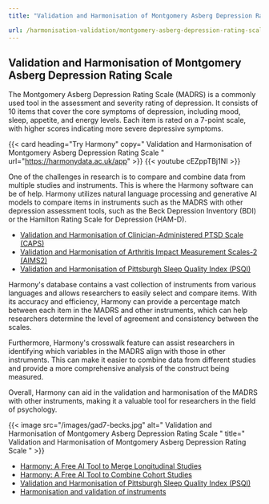 ```yaml
---
title: "Validation and Harmonisation of Montgomery Asberg Depression Rating Scale"

url: /harmonisation-validation/montgomery-asberg-depression-rating-scale
---
```


## Validation and Harmonisation of Montgomery Asberg Depression Rating Scale

The Montgomery Asberg Depression Rating Scale (MADRS) is a commonly used tool in the assessment and severity rating of depression. It consists of 10 items that cover the core symptoms of depression, including mood, sleep, appetite, and energy levels. Each item is rated on a 7-point scale, with higher scores indicating more severe depressive symptoms. 

{{< card heading="Try Harmony" copy=" Validation and Harmonisation of Montgomery Asberg Depression Rating Scale " url="https://harmonydata.ac.uk/app" >}}
{{< youtube cEZppTBj1NI >}}

One of the challenges in research is to compare and combine data from multiple studies and instruments. This is where the Harmony software can be of help. Harmony utilizes natural language processing and generative AI models to compare items in instruments such as the MADRS with other depression assessment tools, such as the Beck Depression Inventory (BDI) or the Hamilton Rating Scale for Depression (HAM-D). 

* [Validation and Harmonisation of Clinician-Administered PTSD Scale (CAPS)](/harmonisation-validation/clinician-administered-ptsd-scale-caps)
* [Validation and Harmonisation of Arthritis Impact Measurement Scales-2 (AIMS2)](/harmonisation-validation/arthritis-impact-measurement-scales-2-aims2)
* [Validation and Harmonisation of Pittsburgh Sleep Quality Index (PSQI)](/harmonisation-validation/pittsburgh-sleep-quality-index-psqi)

Harmony's database contains a vast collection of instruments from various languages and allows researchers to easily select and compare items. With its accuracy and efficiency, Harmony can provide a percentage match between each item in the MADRS and other instruments, which can help researchers determine the level of agreement and consistency between the scales. 

Furthermore, Harmony's crosswalk feature can assist researchers in identifying which variables in the MADRS align with those in other instruments. This can make it easier to combine data from different studies and provide a more comprehensive analysis of the construct being measured. 

Overall, Harmony can aid in the validation and harmonisation of the MADRS with other instruments, making it a valuable tool for researchers in the field of psychology. 


{{< image src="/images/gad7-becks.jpg" alt=" Validation and Harmonisation of Montgomery Asberg Depression Rating Scale " title=" Validation and Harmonisation of Montgomery Asberg Depression Rating Scale " >}}









* [Harmony: A Free AI Tool to Merge Longitudinal Studies](/item-harmonisation/harmony-a-free-ai-tool-to-merge-longitudinal-studies)
* [Harmony: A Free AI Tool to Combine Cohort Studies](/item-harmonisation/harmony-a-free-ai-tool-to-combine-cohort-studies)
* [Validation and Harmonisation of Pittsburgh Sleep Quality Index (PSQI)](/harmonisation-validation/pittsburgh-sleep-quality-index-psqi)
* [Harmonisation and validation of instruments](/harmonisation-validation/)